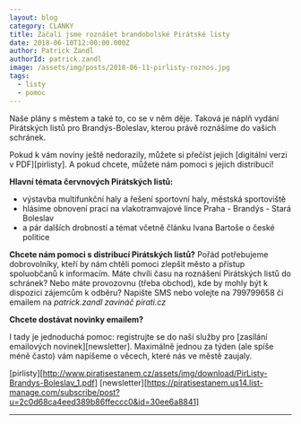 ```yaml
---
layout: blog
category: CLANKY
title: Začali jsme roznášet brandobolské Pirátské listy
date: 2018-06-10T12:00:00.000Z
author: Patrick Zandl
authorId: patrick.zandl
image: /assets/img/posts/2018-06-11-pirlisty-roznos.jpg
tags:
  - listy
  - pomoc
---
```

Naše plány s městem a také to, co se v něm děje. Taková je náplň vydání Pirátských listů pro Brandýs-Boleslav, kterou právě roznášíme do vašich schránek.

Pokud k vám noviny ještě nedorazily, můžete si přečíst jejich [digitální verzi v PDF][pirlisty]. A pokud chcete, můžete nám pomoci s jejich distribucí!

**Hlavní témata červnových Pirátských listů:**
- výstavba multifunkční haly a řešení sportovní haly, městská sportoviště
- hlásíme obnovení prací na vlakotramvajové lince Praha - Brandýs - Stará Boleslav
- a pár dalších drobností a témat včetně článku Ivana Bartoše o české politice

**Chcete nám pomoci s distribucí Pirátských listů?**
Pořád potřebujeme dobrovolníky, kteří by nám chtěli pomoci zlepšit město a přístup spoluobčanů k informacím. Máte chvíli času na roznášení Pirátských listů do schránek? Nebo máte provozovnu (třeba obchod), kde by mohly být k dispozici zájemcům k odběru? Napište SMS nebo volejte na 799799658 či emailem na *patrick.zandl zavináč pirati.cz*

**Chcete dostávat novinky emailem?**

I tady je jednoduchá pomoc: registrujte se do naší služby pro [zasílání emailových novinek][newsletter]. Maximálně jednou za týden (ale spíše méně často) vám napíšeme o věcech, které nás ve městě zaujaly.

[pirlisty][http://www.piratisestanem.cz/assets/img/download/PirListy-Brandys-Boleslav_1.pdf]
[newsletter][https://piratisestanem.us14.list-manage.com/subscribe/post?u=2c0d68ca4eed389b86ffeccc0&id=30ee6a8841]
- - -

